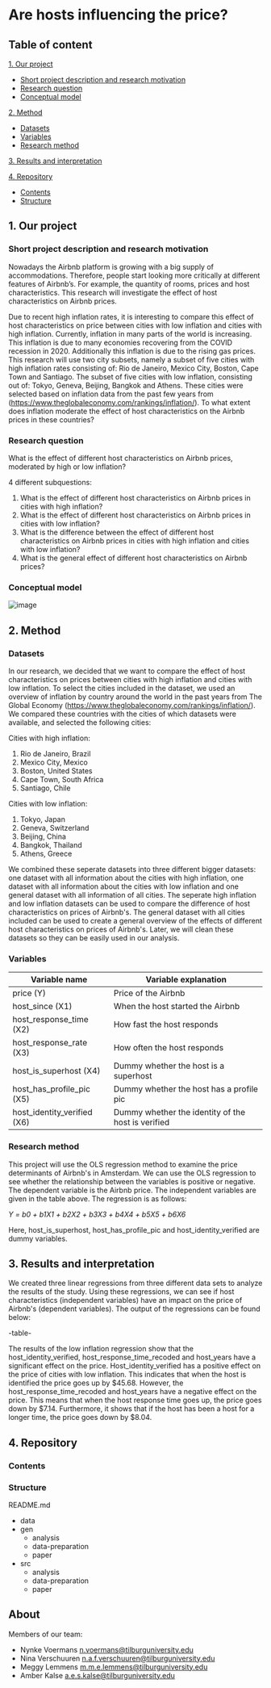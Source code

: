 # Are hosts influencing the price?

## Table of content
[1. Our project](https://github.com/course-dprep/team-assignment-team-6/edit/master/README.md#1-our-project)
- [Short project description and research motivation](https://github.com/course-dprep/team-assignment-team-6/edit/master/README.md#short-project-description-and-research-motivation)
- [Research question](https://github.com/course-dprep/team-assignment-team-6/edit/master/README.md#research-question)
- [Conceptual model](https://github.com/course-dprep/team-assignment-team-6/edit/master/README.md#conceptual-model)
                                                                                                                  
[2. Method](https://github.com/course-dprep/team-assignment-team-6/edit/master/README.md#2-method)
- [Datasets](https://github.com/course-dprep/team-assignment-team-6/edit/master/README.md#datasets)
- [Variables](https://github.com/course-dprep/team-assignment-team-6/edit/master/README.md#variables)
- [Research method](https://github.com/course-dprep/team-assignment-team-6/edit/master/README.md#research-method)

[3. Results and interpretation](https://github.com/course-dprep/team-assignment-team-6/edit/master/README.md#results-and-interpretation)

[4. Repository](https://github.com/course-dprep/team-assignment-team-6/edit/master/README.md#4-repository)
- [Contents](https://github.com/course-dprep/team-assignment-team-6/edit/master/README.md#contents)
- [Structure](https://github.com/course-dprep/team-assignment-team-6/edit/master/README.md#structure)

## 1. Our project

### Short project description and research motivation

Nowadays the Airbnb platform is growing with a big supply of accommodations. 
Therefore, people start looking more critically at different features of Airbnb’s. For example, the quantity of rooms, prices and host characteristics. This research
will investigate the effect of host characteristics on Airbnb prices. 

Due to recent high inflation rates, it is interesting to compare this effect of host characteristics on price between cities with low inflation and cities with high
inflation. Currently, inflation in many parts of the world is increasing. This inflation is due to many economies recovering from the COVID recession in 2020.
Additionally this inflation is due to the rising gas prices. This research will use two city subsets, namely a subset of five cities with high inflation rates
consisting of: Rio de Janeiro, Mexico City, Boston, Cape Town and Santiago. The subset of five cities with low inflation, consisting out of: Tokyo, Geneva, Beijing,
Bangkok and Athens. These cities were selected based on inflation data from the past few years from (https://www.theglobaleconomy.com/rankings/inflation/).  To what extent does inflation moderate the effect of host characteristics on the Airbnb prices in these countries? 


### Research question

What is the effect of different host characteristics on Airbnb prices, moderated by high or low inflation?

4 different subquestions:
1. What is the effect of different host characteristics on Airbnb prices in cities with high inflation?
2. What is the effect of different host characteristics on Airbnb prices in cities with low inflation?
3. What is the difference between the effect of different host characteristics on Airbnb prices in cities with high inflation and cities with low inflation?
4. What is the general effect of different host characteristics on Airbnb prices?

### Conceptual model
![image](https://user-images.githubusercontent.com/62336902/192232633-675a6e58-f2f6-495f-84c4-18f69bdccef7.png)


## 2. Method

### Datasets

In our research, we decided that we want to compare the effect of host characteristics on prices between cities with high inflation and cities with low inflation. To select the cities included in the dataset, we used an overview of inflation by country around the world in the past years from The Global Economy (https://www.theglobaleconomy.com/rankings/inflation/). We compared these countries with the cities of which datasets were available, and selected the following cities:

Cities with high inflation:
1. Rio de Janeiro, Brazil
2. Mexico City, Mexico
3. Boston, United States
4. Cape Town, South Africa
5. Santiago, Chile

Cities with low inflation:
1. Tokyo, Japan
2. Geneva, Switzerland
3. Beijing, China
4. Bangkok, Thailand
5. Athens, Greece

We combined these seperate datasets into three different bigger datasets: one dataset with all information about the cities with high inflation, one dataset with all information about the cities with low inflation and one general dataset with all information of all cities. The seperate high inflation and low inflation datasets can be used to compare the difference of host characteristics on prices of Airbnb's. The general dataset with all cities included can be used to create a general overview of the effects of different host characteristics on prices of Airbnb's. Later, we will clean these datasets so they can be easily used in our analysis.

### Variables

| **Variable name**             | **Variable explanation**                           |
| ----------------------------- |----------------------------------------------------|
| price                   (Y)   | Price of the Airbnb                                |
| host_since              (X1)  | When the host started the Airbnb                   |
| host_response_time      (X2)  | How fast the host responds                         |
| host_response_rate      (X3)  | How often the host responds                        |
| host_is_superhost       (X4)  | Dummy whether the host is a superhost              |
| host_has_profile_pic    (X5)  | Dummy whether the host has a profile pic           |
| host_identity_verified  (X6)  | Dummy whether the identity of the host is verified |


### Research method

This project will use the OLS regression method to examine the price determinants of Airbnb's in Amsterdam. We can use the OLS regression to see whether the relationship between the variables is positive or negative. The dependent variable is the Airbnb price. The independent variables are given in the table above. The regression is as follows:

*Y = b0 + b1X1 + b2X2 + b3X3 + b4X4 + b5X5 + b6X6*

Here, host_is_superhost, host_has_profile_pic and host_identity_verified are dummy variables.

## 3. Results and interpretation
We created three linear regressions from three different data sets to analyze the results of the study. Using these regressions, we can see if host characteristics (independent variables) have an impact on the price of Airbnb's (dependent variables). The output of the regressions can be found below: 

-table-

The results of the low inflation regression show that the host_identity_verified, host_response_time_recoded and host_years have a significant effect on the price. Host_identity_verified has a positive effect on the price of cities with low inflation. This indicates that when the host is identified the price goes up by $45.68. However, the host_response_time_recoded and host_years have a negative effect on the price. This means that when the host response time goes up, the price goes down by $7.14. Furthermore, it shows that if the host has been a host for a longer time, the price goes down by $8.04. 

## 4. Repository

### Contents

### Structure 
README.md
- data
- gen 
  * analysis
  * data-preparation
  * paper
- src
  * analysis
  * data-preparation
  * paper
  

## About
Members of our team: 
- Nynke Voermans
  n.voermans@tilburguniversity.edu
- Nina Verschuuren
  n.a.f.verschuuren@tilburguniversity.edu
- Meggy Lemmens
  m.m.e.lemmens@tilburguniversity.edu
- Amber Kalse
  a.e.s.kalse@tilburguniversity.edu



